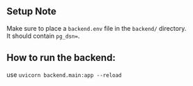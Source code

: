 ## Setup Note

Make sure to place a `backend.env` file in the `backend/` directory.  
It should contain `pg_dsn=`.


## How to run the backend:
use `uvicorn backend.main:app --reload`
